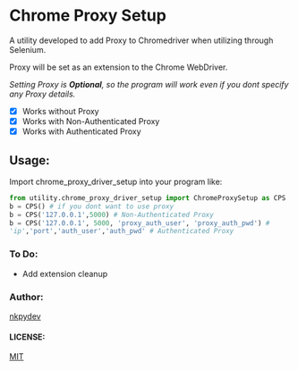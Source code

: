 # Chrome Proxy Setup

A utility developed to add Proxy to Chromedriver when utilizing through Selenium.

Proxy will be set as an extension to the Chrome WebDriver.

_Setting Proxy is **Optional**, so the program will work even if you dont specify any Proxy details._

- [x]  Works without Proxy
- [x]  Works with Non-Authenticated Proxy
- [x]  Works with Authenticated Proxy

## Usage:

Import chrome_proxy_driver_setup into your program like:

```python
from utility.chrome_proxy_driver_setup import ChromeProxySetup as CPS
b = CPS() # if you dont want to use proxy
b = CPS('127.0.0.1',5000) # Non-Authenticated Proxy
b = CPS('127.0.0.1', 5000, 'proxy_auth_user', 'proxy_auth_pwd') # 
'ip','port','auth_user','auth_pwd' # Authenticated Proxy
```

### To Do:
- Add extension cleanup

### Author:
[nkpydev](https://github.com/nkpydev)

#### LICENSE:
[MIT](https://github.com/nkpydev/Selenium_Helper_Class/blob/master/LICENSE)